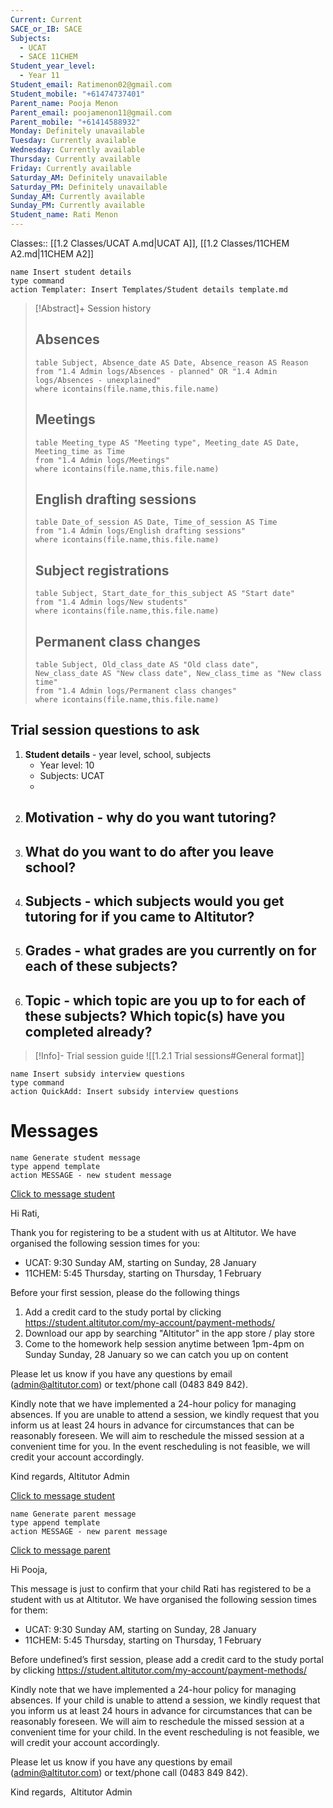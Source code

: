 ```yaml
---
Current: Current
SACE_or_IB: SACE
Subjects:
  - UCAT
  - SACE 11CHEM
Student_year_level:
  - Year 11
Student_email: Ratimenon02@gmail.com
Student_mobile: "+61474737401"
Parent_name: Pooja Menon
Parent_email: poojamenon11@gmail.com
Parent_mobile: "+61414588932"
Monday: Definitely unavailable
Tuesday: Currently available
Wednesday: Currently available
Thursday: Currently available
Friday: Currently available
Saturday_AM: Definitely unavailable
Saturday_PM: Definitely unavailable
Sunday_AM: Currently available
Sunday_PM: Currently available
Student_name: Rati Menon
---
```

Classes:: [[1.2 Classes/UCAT A.md|UCAT A]], [[1.2 Classes/11CHEM A2.md|11CHEM A2]]

```button
name Insert student details
type command
action Templater: Insert Templates/Student details template.md
```

> [!Abstract]+ Session history
> ## Absences
> ```dataview
> table Subject, Absence_date AS Date, Absence_reason AS Reason
> from "1.4 Admin logs/Absences - planned" OR "1.4 Admin logs/Absences - unexplained"
> where icontains(file.name,this.file.name)
> ```
> 
> ## Meetings
> ```dataview
> table Meeting_type AS "Meeting type", Meeting_date AS Date, Meeting_time as Time
> from "1.4 Admin logs/Meetings" 
> where icontains(file.name,this.file.name)
> ```
> 
> ## English drafting sessions
> ```dataview
> table Date_of_session AS Date, Time_of_session AS Time
> from "1.4 Admin logs/English drafting sessions"
> where icontains(file.name,this.file.name)
> ```
> 
> ## Subject registrations
> ```dataview
> table Subject, Start_date_for_this_subject AS "Start date"
> from "1.4 Admin logs/New students"
> where icontains(file.name,this.file.name)
> ```
> 
> ## Permanent class changes
> ```dataview
> table Subject, Old_class_date AS "Old class date", New_class_date AS "New class date", New_class_time as "New class time"
> from "1.4 Admin logs/Permanent class changes"
> where icontains(file.name,this.file.name)
> 

## Trial session questions to ask
1. **Student details** - year level, school, subjects 
	- Year level: 10
	- Subjects: UCAT
	- 
2. **Motivation** - why do you want tutoring?
	- 
3.  What do you want to do after you leave school?
	- 
4. **Subjects** - which subjects would you get tutoring for if you came to Altitutor?
	- 
5. **Grades** - what grades are you currently on for each of these subjects?
	- 
6.  **Topic** - which topic are you up to for each of these subjects? Which topic(s) have you completed already?
	- 

> [!Info]- Trial session guide
![[1.2.1 Trial sessions#General format]]

```button
name Insert subsidy interview questions
type command
action QuickAdd: Insert subsidy interview questions
```



# Messages
```button
name Generate student message
type append template
action MESSAGE - new student message
```

[Click to message student](sms:undefined)

Hi Rati, 

Thank you for registering to be a student with us at Altitutor. We have organised the following session times for you:

- UCAT: 9:30 Sunday AM, starting on Sunday, 28 January
- 11CHEM: 5:45 Thursday, starting on Thursday, 1 February

Before your first session, please do the following things
1. Add a credit card to the study portal by clicking https://student.altitutor.com/my-account/payment-methods/
2. Download our app by searching "Altitutor" in the app store / play store
3. Come to the homework help session anytime between 1pm-4pm on Sunday Sunday, 28 January so we can catch you up on content

Please let us know if you have any questions by email (admin@altitutor.com) or text/phone call (0483 849 842). 

Kindly note that we have implemented a 24-hour policy for managing absences. If you are unable to attend a session, we kindly request that you inform us at least 24 hours in advance for circumstances that can be reasonably foreseen. We will aim to reschedule the missed session at a convenient time for you. In the event rescheduling is not feasible, we will credit your account accordingly.

Kind regards,
Altitutor Admin

[Click to message student](sms:undefined)





```button
name Generate parent message
type append template
action MESSAGE - new parent message
```

[Click to message parent](sms:+61414588932)

Hi Pooja, 

This message is just to confirm that your child Rati has registered to be a student with us at Altitutor. We have organised the following session times for them:

- UCAT: 9:30 Sunday AM, starting on Sunday, 28 January
- 11CHEM: 5:45 Thursday, starting on Thursday, 1 February

Before undefined’s first session, please add a credit card to the study portal by clicking https://student.altitutor.com/my-account/payment-methods/

Kindly note that we have implemented a 24-hour policy for managing absences. If your child is unable to attend a session, we kindly request that you inform us at least 24 hours in advance for circumstances that can be reasonably foreseen. We will aim to reschedule the missed session at a convenient time for your child. In the event rescheduling is not feasible, we will credit your account accordingly.

Please let us know if you have any questions by email (admin@altitutor.com) or text/phone call (0483 849 842). 

Kind regards, 
Altitutor Admin

